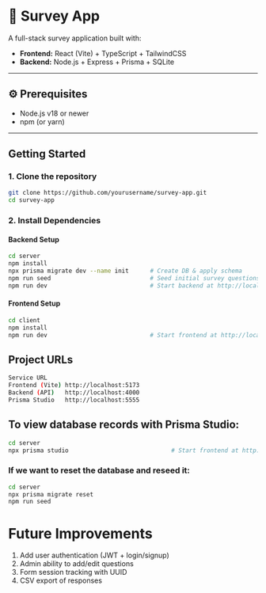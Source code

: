 # 📝 Survey App

A full-stack survey application built with:

- **Frontend:** React (Vite) + TypeScript + TailwindCSS
- **Backend:** Node.js + Express + Prisma + SQLite

---

## ⚙️ Prerequisites

- Node.js v18 or newer
- npm (or yarn)

---

## Getting Started

### 1. Clone the repository

```bash
git clone https://github.com/yourusername/survey-app.git
cd survey-app
```

### 2. Install Dependencies
#### Backend Setup
```bash
cd server
npm install
npx prisma migrate dev --name init      # Create DB & apply schema
npm run seed                            # Seed initial survey questions
npm run dev                             # Start backend at http://localhost:4000
```

#### Frontend Setup
```bash
cd client
npm install
npm run dev                             # Start frontend at http://localhost:5173
```

## Project URLs

```bash
Service	URL
Frontend (Vite)	http://localhost:5173
Backend (API)	http://localhost:4000
Prisma Studio	http://localhost:5555
```

## To view database records with Prisma Studio:
```bash
cd server
npx prisma studio                             # Start frontend at http://localhost:5173
```

### If we want to reset the database and reseed it:
```bash
cd server
npx prisma migrate reset
npm run seed
```

# Future Improvements
1. Add user authentication (JWT + login/signup)
2. Admin ability to add/edit questions
3. Form session tracking with UUID
4. CSV export of responses